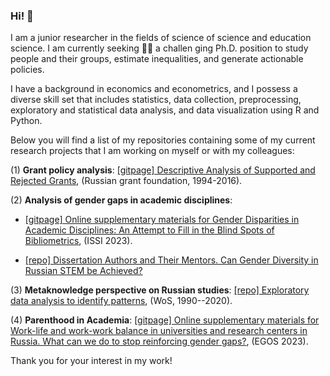 ### Hi! 👋

I am a junior researcher in the fields of science of science and education science. I am currently seeking 🧑‍🎓 a challen ging Ph.D. position to study people and their groups, estimate inequalities, and generate actionable policies.

I have a background in economics and econometrics, and I possess a diverse skill set that includes statistics, data collection, preprocessing, exploratory and statistical data analysis, and data visualization using R and Python.

Below you will find a list of my repositories containing some of my current research projects that I am working on myself or with my colleagues:

(1) **Grant policy analysis**: [\[gitpage\] Descriptive Analysis of Supported and Rejected Grants](https://hellche.github.io/grant_applications), (Russian grant foundation, 1994-2016).

(2) **Analysis of gender gaps in academic disciplines**:

-   [\[gitpage\] Online supplementary materials for Gender Disparities in Academic Disciplines: An Attempt to Fill in the Blind Spots of Bibliometrics](https://hellche.github.io/issi2023), (ISSI 2023). 

-   [\[repo\] Dissertation Authors and Their Mentors. Can Gender Diversity in Russian STEM be Achieved?](https://github.com/hellche/stem_sti/)

(3) **Metaknowledge perspective on Russian studies**: [\[repo\] Exploratory data analysis to identify patterns](https://github.com/hellche/russian_studies/), (WoS, 1990--2020).

(4) **Parenthood in Academia**: [\[gitpage\] Online supplementary materials for Work-life and work-work balance in universities and research centers in Russia. What can we do to stop reinforcing gender gaps?](https://hellche.github.io/egos2023), (EGOS 2023).


Thank you for your interest in my work!





